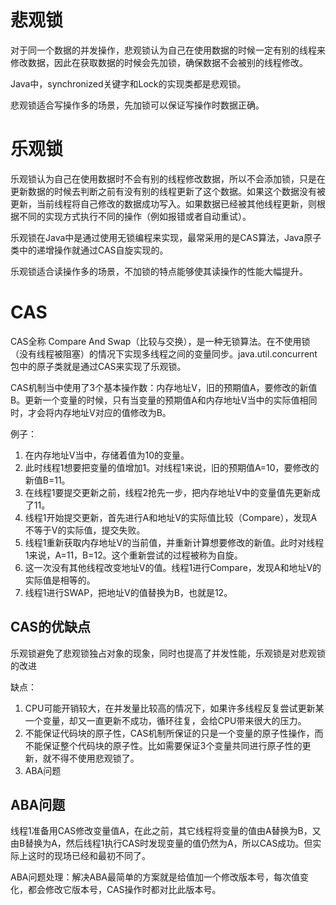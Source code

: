 # 悲观锁
对于同一个数据的并发操作，悲观锁认为自己在使用数据的时候一定有别的线程来修改数据，因此在获取数据的时候会先加锁，确保数据不会被别的线程修改。

Java中，synchronized关键字和Lock的实现类都是悲观锁。

悲观锁适合写操作多的场景，先加锁可以保证写操作时数据正确。

# 乐观锁
乐观锁认为自己在使用数据时不会有别的线程修改数据，所以不会添加锁，只是在更新数据的时候去判断之前有没有别的线程更新了这个数据。如果这个数据没有被更新，当前线程将自己修改的数据成功写入。如果数据已经被其他线程更新，则根据不同的实现方式执行不同的操作（例如报错或者自动重试）。

乐观锁在Java中是通过使用无锁编程来实现，最常采用的是CAS算法，Java原子类中的递增操作就通过CAS自旋实现的。

乐观锁适合读操作多的场景，不加锁的特点能够使其读操作的性能大幅提升。

# CAS

CAS全称 Compare And Swap（比较与交换），是一种无锁算法。在不使用锁（没有线程被阻塞）的情况下实现多线程之间的变量同步。java.util.concurrent包中的原子类就是通过CAS来实现了乐观锁。

CAS机制当中使用了3个基本操作数：内存地址V，旧的预期值A，要修改的新值B。更新一个变量的时候，只有当变量的预期值A和内存地址V当中的实际值相同时，才会将内存地址V对应的值修改为B。

例子：

1. 在内存地址V当中，存储着值为10的变量。
2. 此时线程1想要把变量的值增加1。对线程1来说，旧的预期值A=10，要修改的新值B=11。
3. 在线程1要提交更新之前，线程2抢先一步，把内存地址V中的变量值先更新成了11。
4. 线程1开始提交更新，首先进行A和地址V的实际值比较（Compare），发现A不等于V的实际值，提交失败。
5. 线程1重新获取内存地址V的当前值，并重新计算想要修改的新值。此时对线程1来说，A=11，B=12。这个重新尝试的过程被称为自旋。
6. 这一次没有其他线程改变地址V的值。线程1进行Compare，发现A和地址V的实际值是相等的。
7. 线程1进行SWAP，把地址V的值替换为B，也就是12。

## CAS的优缺点

乐观锁避免了悲观锁独占对象的现象，同时也提高了并发性能，乐观锁是对悲观锁的改进

缺点：
1. CPU可能开销较大，在并发量比较高的情况下，如果许多线程反复尝试更新某一个变量，却又一直更新不成功，循环往复，会给CPU带来很大的压力。
2. 不能保证代码块的原子性，CAS机制所保证的只是一个变量的原子性操作，而不能保证整个代码块的原子性。比如需要保证3个变量共同进行原子性的更新，就不得不使用悲观锁了。
3. ABA问题

## ABA问题

线程1准备用CAS修改变量值A，在此之前，其它线程将变量的值由A替换为B，又由B替换为A，然后线程1执行CAS时发现变量的值仍然为A，所以CAS成功。但实际上这时的现场已经和最初不同了。

ABA问题处理：解决ABA最简单的方案就是给值加一个修改版本号，每次值变化，都会修改它版本号，CAS操作时都对比此版本号。
